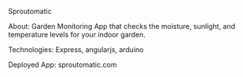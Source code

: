 Sproutomatic

About: Garden Monitoring App that checks the moisture, sunlight, and temperature levels for your indoor garden.

Technologies: Express, angularjs, arduino

Deployed App: sproutomatic.com
